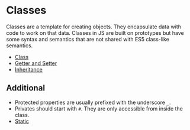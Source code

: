 # Classes

Classes are a template for creating objects. They encapsulate data with code to work on that data. Classes in JS are built on prototypes but have some syntax and semantics that are not shared with ES5 class-like semantics.

- [Class](/JavaScript/Lenguage/classes/class.js)
- [Getter and Setter](/JavaScript/Lenguage/classes/getter-setter.js)
- [Inheritance](/JavaScript/Lenguage/classes/inheritance.js)

## Additional

- Protected properties are usually prefixed with the underscore `_`.
- Privates should start with `#`. They are only accessible from inside the class.
- [Static](/JavaScript/Lenguage/classes/additional/static.js)
